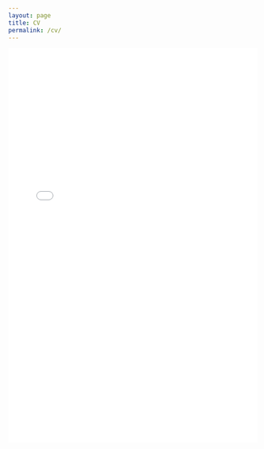 ```yaml
---
layout: page
title: CV
permalink: /cv/
---
```


<div style="width: 100%; height:800">
<embed src="/assets/CV.pdf" width="100%" height="800" type="application/pdf" />
</div>

